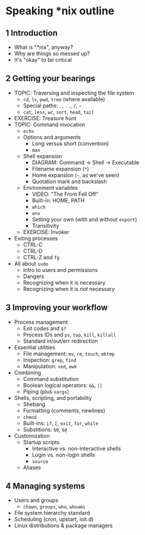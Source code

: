 # Speaking \*nix outline

## 1 Introduction

- What is "\*nix", anyway?
- Why are things so messed up?
- It's "okay" to be critical

## 2 Getting your bearings

- TOPIC: Traversing and inspecting the file system
  - `cd`, `ls`, `pwd`, `tree` (where available)
  - Special paths: `.`, `..`, `/`, `~`
  - `cat`, `less`, `wc`, `sort`, `head`, `tail`
- EXERCISE: Treasure hunt
- TOPIC: Command invocation
  - `echo`
  - Options and arguments
    - Long versus short (convention)
    - `man`
  - Shell expansion
    - DIAGRAM: Command -> Shell -> Executable
    - Filename expansion (`*`)
    - Home expansion (`~`, as we've seen)
    - Quotation mark and backslash
  - Environment variables
    - VIDEO: "The Front Fell Off"
    - Built-in: HOME, PATH
    - `which`
    - `env`
    - Setting your own (with and without `export`)
    - Transitivity
  - EXERCISE: Invoker
- Exiting processes
  - CTRL-C
  - CTRL-D
  - CTRL-Z and `fg`
- All about `sudo`
  - Intro to users and permissions
  - Dangers
  - Recognizing when it is necessary
  - Recognizing when it is *not* necessary

## 3 Improving your workflow

- Process management
  - Exit codes and `$?`
  - Process IDs and `ps`, `top`, `kill`, `killall`
  - Standard in/out/err redirection
- Essential utilities
  - File management: `mv`, `rm`, `touch`, `mktmp`
  - Inspection: `grep`, `find`
  - Manipulation: `sed`, `awk`
- Combining
  - Command substitution
  - Boolean logical operators: `&&`, `||`
  - Piping (plus `xargs`)
- Shells, scripting, and portability
  - Shebang
  - Formatting (comments, newlines)
  - `chmod`
  - Built-ins: `if`, `[`, `exit`, `for`, `while`
  - Substitions: `$0`, `$@`
- Customization
  - Startup scripts
    - Interactive vs. non-interactive shells
    - Login vs. non-login shells
    - `source`
  - Aliases 

## 4 Managing systems

- Users and groups
  - `chown`, `groups`, `who`, `whoami`
- File system hierarchy standard
- Scheduling (cron, upstart, init.d)
- Linux distributions & package managers
